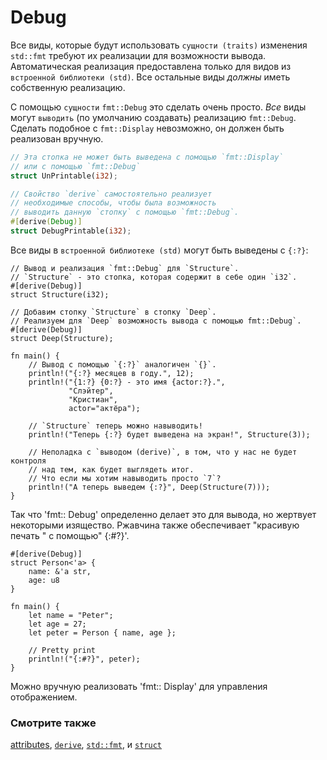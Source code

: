 # Debug

Все виды, которые будут использовать `сущности (traits)` изменения `std::fmt` требуют
их реализации для возможности вывода. Автоматическая реализация предоставлена только для
видов из `встроенной библиотеки (std)`. Все остальные виды *должны* иметь собственную реализацию.

C помощью `сущности` `fmt::Debug` это сделать очень просто. *Все* виды могут
`выводить` (по умолчанию создавать) реализацию `fmt::Debug`.
Сделать подобное с `fmt::Display` невозможно, он должен быть реализован вручную.

```rust
// Эта стопка не может быть выведена с помощью `fmt::Display`
// или с помощью `fmt::Debug`
struct UnPrintable(i32);

// Свойство `derive` самостоятельно реализует
// необходимые способы, чтобы была возможность
// выводить данную `стопку` с помощью `fmt::Debug`.
#[derive(Debug)]
struct DebugPrintable(i32);
```

Все виды в `встроенной библиотеке (std)` могут быть выведены с `{:?}`:

```rust,editable
// Вывод и реализация `fmt::Debug` для `Structure`.
// `Structure` - это стопка, которая содержит в себе один `i32`.
#[derive(Debug)]
struct Structure(i32);

// Добавим стопку `Structure` в стопку `Deep`.
// Реализуем для `Deep` возможность вывода с помощью fmt::Debug`.
#[derive(Debug)]
struct Deep(Structure);

fn main() {
    // Вывод с помощью `{:?}` аналогичен `{}`.
    println!("{:?} месяцев в году.", 12);
    println!("{1:?} {0:?} - это имя {actor:?}.",
             "Слэйтер",
             "Кристиан",
             actor="актёра");

    // `Structure` теперь можно навыводить!
    println!("Теперь {:?} будет выведена на экран!", Structure(3));

    // Неполадка с `выводом (derive)`, в том, что у нас не будет контроля
    // над тем, как будет выглядеть итог.
    // Что если мы хотим навыводить просто `7`?
    println!("А теперь выведем {:?}", Deep(Structure(7)));
}
```

Так что 'fmt:: Debug' определенно делает это для вывода, но жертвует некоторыми
изящество. Ржавчина также обеспечивает "красивую печать " с помощью" {:#?}'.

```rust,editable
#[derive(Debug)]
struct Person<'a> {
    name: &'a str,
    age: u8
}

fn main() {
    let name = "Peter";
    let age = 27;
    let peter = Person { name, age };

    // Pretty print
    println!("{:#?}", peter);
}
```

Можно вручную реализовать 'fmt:: Display' для управления отображением.

### Смотрите также

[attributes](https://doc.rust-lang.org/reference/attributes.html), [`derive`](../../trait/derive.md), [`std::fmt`](https://doc.rust-lang.org/std/fmt/),
и [`struct`](../../custom_types/structs.md)
